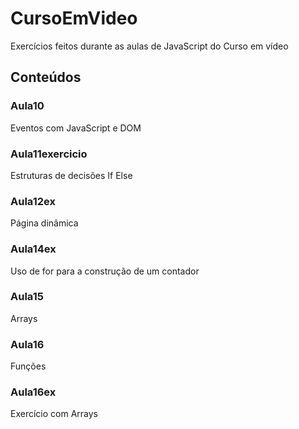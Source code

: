 # CursoEmVideo
Exercícios feitos durante as aulas de JavaScript do Curso em vídeo

## Conteúdos

### Aula10
Eventos com JavaScript e DOM

### Aula11exercicio 
Estruturas de decisões If Else

### Aula12ex
Página dinâmica

### Aula14ex
Uso de for para a construção de um contador

### Aula15
Arrays

### Aula16
Funções 

### Aula16ex
Exercício com Arrays

